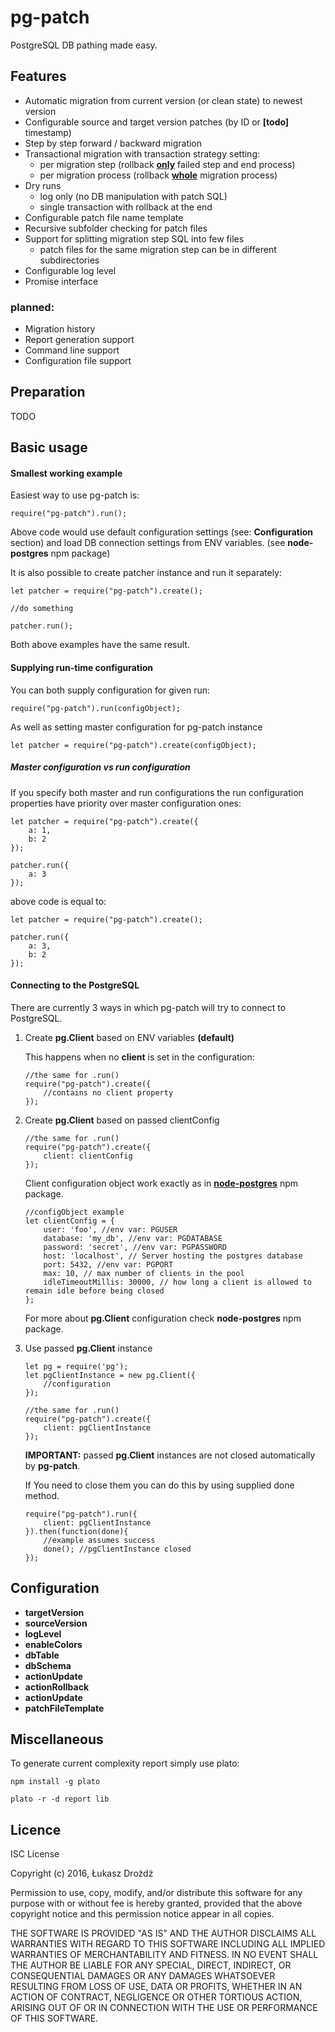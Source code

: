 # pg-patch

PostgreSQL DB pathing made easy.

## Features

* Automatic migration from current version (or clean state) to newest version
* Configurable source and target version patches (by ID or **[todo]** timestamp)
* Step by step forward / backward migration
* Transactional migration with transaction strategy setting:
    * per migration step (rollback **<u>only</u>** failed step and end process)
    * per migration process (rollback **<u>whole</u>** migration process)
* Dry runs 
    * log only (no DB manipulation with patch SQL)
    * single transaction with rollback at the end
* Configurable patch file name template
* Recursive subfolder checking for patch files
* Support for splitting migration step SQL into few files
    * patch files for the same migration step can be in different subdirectories
* Configurable log level
* Promise interface

### planned:

* Migration history
* Report generation support
* Command line support
* Configuration file support

## Preparation

TODO

## Basic usage

#### Smallest working example

Easiest way to use pg-patch is:

```node
require("pg-patch").run();
```

Above code would use default configuration settings (see: **Configuration** section)
and load DB connection settings from ENV variables. (see **node-postgres** npm package)

It is also possible to create patcher instance and run it separately:

```node
let patcher = require("pg-patch").create();

//do something

patcher.run();
```

Both above examples have the same result.

#### Supplying run-time configuration

You can both supply configuration for given run:

```node
require("pg-patch").run(configObject);
```

As well as setting master configuration for pg-patch instance

```node
let patcher = require("pg-patch").create(configObject);
```

##### Master configuration vs run configuration

If you specify both master and run configurations the run configuration properties have priority over master configuration ones:

```node
let patcher = require("pg-patch").create({
    a: 1,
    b: 2
});

patcher.run({
    a: 3
});
```

above code is equal to:

```node
let patcher = require("pg-patch").create();

patcher.run({
    a: 3,
    b: 2
});
```

#### Connecting to the PostgreSQL

There are currently 3 ways in which pg-patch will try to connect to PostgreSQL.

1. Create **pg.Client** based on ENV variables **(default)**

    This happens when no **client** is set in the configuration:

    ```node
    //the same for .run()
    require("pg-patch").create({
        //contains no client property
    });
    ```

2. Create **pg.Client** based on passed clientConfig

    ```node
    //the same for .run()
    require("pg-patch").create({
        client: clientConfig
    });
    ```

    Client configuration object work exactly as in **[node-postgres](http://github.com/brianc/node-postgres)** npm package.

    ```node
    //configObject example
    let clientConfig = {
        user: 'foo', //env var: PGUSER
        database: 'my_db', //env var: PGDATABASE
        password: 'secret', //env var: PGPASSWORD
        host: 'localhost', // Server hosting the postgres database
        port: 5432, //env var: PGPORT
        max: 10, // max number of clients in the pool
        idleTimeoutMillis: 30000, // how long a client is allowed to remain idle before being closed
    };
    ```

    For more about **pg.Client** configuration check **node-postgres** npm package.

3. Use passed **pg.Client** instance

    ```node
    let pg = require('pg');
    let pgClientInstance = new pg.Client({
        //configuration
    });

    //the same for .run()
    require("pg-patch").create({
        client: pgClientInstance
    });
    ```

    **IMPORTANT:** passed **pg.Client** instances are not closed automatically by **pg-patch**.

    If You need to close them you can do this by using supplied done method.

    ```node
    require("pg-patch").run({
        client: pgClientInstance
    }).then(function(done){
        //example assumes success
        done(); //pgClientInstance closed
    });
    ```

## Configuration

* **targetVersion**
* **sourceVersion**
* **logLevel**
* **enableColors**
* **dbTable**
* **dbSchema**
* **actionUpdate**
* **actionRollback**
* **actionUpdate**
* **patchFileTemplate**

## Miscellaneous

To generate current complexity report simply use plato:

```node
npm install -g plato
```

```node
plato -r -d report lib
```

## Licence

ISC License

Copyright (c) 2016, Łukasz Drożdż

Permission to use, copy, modify, and/or distribute this software for any purpose with or without fee is hereby granted, provided that the above copyright notice and this permission notice appear in all copies.

THE SOFTWARE IS PROVIDED "AS IS" AND THE AUTHOR DISCLAIMS ALL WARRANTIES WITH REGARD TO THIS SOFTWARE INCLUDING ALL IMPLIED WARRANTIES OF MERCHANTABILITY AND FITNESS. IN NO EVENT SHALL THE AUTHOR BE LIABLE FOR ANY SPECIAL, DIRECT, INDIRECT, OR CONSEQUENTIAL DAMAGES OR ANY DAMAGES WHATSOEVER RESULTING FROM LOSS OF USE, DATA OR PROFITS, WHETHER IN AN ACTION OF CONTRACT, NEGLIGENCE OR OTHER TORTIOUS ACTION, ARISING OUT OF OR IN CONNECTION WITH THE USE OR PERFORMANCE OF THIS SOFTWARE.